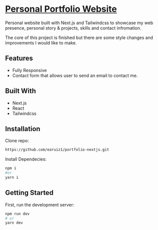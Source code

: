 # [Personal Portfolio Website ](https://portfolio-nextjs-dun-gamma.vercel.app/ "Personal Portfolio Website ")
Personal website built with Next.js and Tailwindcss to showcase my web presence, personal story & projects, skills and contact infromation.

The core of this project is finished but there are some style changes and improvements I would like to make.

## Features 
- Fully Responsive
- Contact form that allows user to send an email to contact me.

## Built With 
- Next.js
- React
- Tailwindcss 

## Installation 
Clone repo:
```bash
https://github.com/earuiz1/portfolio-nextjs.git
```

Install Dependecies:
```bash
npm i
#or
yarn i
```

## Getting Started
First, run the development server:

```bash
npm run dev
# or
yarn dev
```
